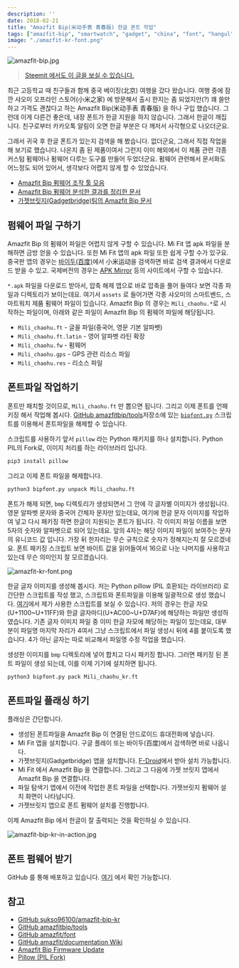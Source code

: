 ```yaml
---
description: ''
date: 2018-02-21
title: "Amazfit Bip(米动手表 青春版) 한글 폰트 작업"
tags: ["amazfit-bip", "smartwatch", "gadget", "china", "font", "hangul", "korean"]
image: "./amazfit-kr-font.png"
---
```


![amazfit-bip.jpg](https://sukso96100.github.io/blogimgs/amazfit-bip.jpg)

> [Steemit 에서도 이 글을 보실 수 있습니다.](https://steemit.com/kr/@youngbin/amazfit-bip)

최근 고등학교 때 친구들과 함께 중국 베이징(北京) 여행을 갔다 왔습니다. 여행 중에 잠깐 샤오미 오프라인 스토어(小米之家) 에 방문해서 출시 한지는 좀 되었지만(?) 꽤 쓸만하고 가격도 괜찮다고 하는 Amazfit Bip(米动手表 青春版) 을 하나 구입 했습니다. 그런데 이게 다른건 좋은데, 내장 폰트가 한글 지원을 하지 않습니다. 그래서 한글이 깨집니다. 친구로부터 카카오톡 알림이 오면 한글 부분은 다 깨저서 사각형으로 나오더군요.

그래서 귀국 후 한글 폰트가 있는지 검색을 해 봤습니다. 없더군요, 그래서 직접 작업을 해 보기로 했습니다. 나온지 좀 된 제품이여서 그런지 이미 해외에서 이 제품 관련 각종 커스텀 펌웨어나 펌웨어 다루는 도구를 만들어 두었더군요. 펌웨어 관련해서 문서화도 어느정도 되어 있어서, 생각보다 어렵지 않게 할 수 있었습니다.

- [Amazfit Bip 펌웨어 조작 툴 모음](https://github.com/amazfitbip/tools)
- [Amazfit Bip 펌웨어 분석한 결과를 정리한 문서](https://github.com/amazfitbip/documentation/wiki)
- [가젯브릿지(Gadgetbridge)팀의 Amazfit Bip 문서](https://github.com/Freeyourgadget/Gadgetbridge/wiki/Amazfit-Bip)

## 펌웨어 파일 구하기

Amazfit Bip 의 펌웨어 파일은 어렵지 않게 구할 수 있습니다. Mi Fit 앱 apk 파일을 분해하면 금방 얻을 수 있습니다. 또한 Mi Fit 앱의 apk 파일 또한 쉽게 구할 수가 있구요. 중국판 앱의 경우는 [바이두(百度)](http://www.baidu.com)에서 小米运动을 검색하면 바로 검색 결과에서 다운로드 받을 수 있고. 국제버전의 경우는 [APK Mirror](https://www.apkmirror.com/) 등의 사이트에서 구할 수 있습니다.

`*.apk` 파일을 다운로드 받아서, 압축 해제 앱으로 바로 압축을 풀어 들여다 보면 각종 파일과 디렉토리가 보이는데요. 여기서 `assets` 로 들어가면 각종 샤오미의 스마트벤드, 스마트워치 제품 펌웨어 파일이 있습니다. Amazfit Bip 의 경우는 `Mili_chaohu.*`로 시작하는 파일이며, 아래와 같은 파일이 Amazfit Bip 의 펌웨어 파일에 해당됩니다.

- `Mili_chaohu.ft` - 글꼴 파일(중국어, 영문 기본 알파벳)
- `Mili_chaohu.ft.latin` - 영어 알파벳 라틴 확장
- `Mili_chaohu.fw` - 펌웨어
- `Mili_chaohu.gps` - GPS 관련 리소스 파일
- `Mili_chaohu.res` - 리소스 파일

## 폰트파일 작업하기

폰트만 패치할 것이므로, `Mili_chaohu.ft` 만 뽑으면 됩니다. 그리고 이제 폰트를 언패키징 해서 작업해 봅시다. [GitHub amazfitbip/tools](https://github.com/amazfitbip/tools)저장소에 있는 [`bipfont.py`](https://github.com/amazfitbip/tools/blob/master/bipfont.py) 스크립트를 이용해서 폰트파일을 해제할 수 있습니다.

스크립트를 사용하기 앞서 `pillow` 라는 Python 패키지를 하나 설치합니다. Python PIL의 Fork로, 이미지 처리를 하는 라이브러리 입니다.

```bash
pip3 install pillow
```

그리고 이제 폰트 파일을 해제합니다.
```bash
python3 bipfont.py unpack Mili_chaohu.ft
```

폰트가 해제 되면, `bmp` 디렉토리가 생성되면서 그 안에 각 글자별 이미지가 생성됩니다. 영문 알파벳 문자와 중국어 간체자 문자만 있는데요, 여기에 한글 문자 이미지를 작업하여 넣고 다시 패키징 하면 한글이 지원되는 폰트가 됩니다. 각 이미지 파일 이름을 보면 5자의 숫자와 알파벳으로 되어 있는데요. 앞의 4자는 해당 이미지 파일이 보여주는 문자의 유니코드 값 입니다. 가장 뒤 한자리는 무슨 규칙으로 숫자가 정해지는지 잘 모르겠네요. 폰트 패키징 스크립트 보면 바이트 값을 읽어들여서 16으로 나눈 나머지를 사용하고 있는데 무슨 의미인지 잘 모르겠습니다.

![amazfit-kr-font.png](https://sukso96100.github.io/blogimgs/amazfit-kr-font.png)

한글 글자 이미지를 생성해 봅시다. 저는 Python pillow (PIL 호환되는 라이브러리) 로 간단한 스크립트를 작성 했고, 스크립트와 폰트파일을 이용해 일괄적으로 생성 했습니다. [여기](https://github.com/sukso96100/amazfit-bip-kr/blob/master/ttf2bmp.py)에서 제가 사용한 스크립트를 보실 수 있습니다. 저의 경우는 한글 자모(U+1100~U+11FF)와 한글 글자마디(U+AC00~U+D7AF)에 해당하는 파일만 생성하였습니다. 기존 글자 이미지 파일 중 이미 한글 자모에 해당하는 파일이 있는데요, 대부분이 파일명 마지막 자리가 4여서 그냥 스크립트에서 파일 생성시 뒤에 4를 붙이도록 했습니다. 4가 아닌 글자는 따로 비교해서 파일명 수정 작업을 했습니다.

생성한 이미지를 `bmp` 디렉토리에 넣어 합치고 다시 패키징 합니다. 그러면 패키징 된 폰트 파일이 생성 되는데, 이를 이제 기기에 설치하면 됩니다.

```bash
python3 bipfont.py pack Mili_chaohu_kr.ft
```

## 폰트파일 플래싱 하기

플래싱은 간단합니다.

- 생성된 폰트파일을 Amazfit Bip 이 연결된 안드로이드 휴대전화에 넣습니다.
- Mi Fit 앱을 설치합니다. 구글 플레이 또는 바이두(百度)에서 검색하면 바로 나옵니다.
- 가젯브릿지(Gadgetbridge) 앱을 설치합니다. [F-Droid](https://f-droid.org/packages/nodomain.freeyourgadget.gadgetbridge/)에서 받아 설치 가능합니다.
- Mi Fit 에서 Amazfit Bip 을 연결합니다. 그리고 그 다음에 가젯 브릿지 앱에서 Amazfit Bip 을 연결합니다.
- 파일 탐색기 앱에서 이전에 작업한 폰트 파일을 선택합니다. 가젯브릿지 펌웨어 설치 화면이 나타납니다.
- 가젯브릿지 앱으로 폰트 펌웨어 설치를 진행합니다.

이제 Amazfit Bip 에서 한글이 잘 출력되는 것을 확인하실 수 있습니다.

![amazfit-bip-kr-in-action.jpg](https://sukso96100.github.io/blogimgs/amazfit-bip-kr-in-action.jpg)


## 폰트 펌웨어 받기
GitHub 를 통해 배포하고 있습니다. [여기](https://github.com/sukso96100/amazfit-bip-kr/releases) 에서 확인 가능합니다.

## 참고
- [GitHub sukso96100/amazfit-bip-kr](https://github.com/sukso96100/amazfit-bip-kr/releases)
- [GitHub amazfitbip/tools](https://github.com/amazfitbip/tools)
- [GitHub amazfit/font](https://github.com/amazfitbip/font)
- [GitHub amazfit/documentation Wiki](https://github.com/amazfitbip/documentation/wiki)
- [Amazfit Bip Firmware Update](https://github.com/Freeyourgadget/Gadgetbridge/wiki/Amazfit-Bip-Firmware-Update)
- [Pillow (PIL Fork)](https://pillow.readthedocs.io/en/latest/)
